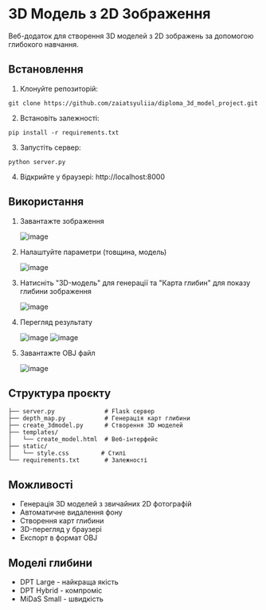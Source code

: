 # 3D Модель з 2D Зображення
Веб-додаток для створення 3D моделей з 2D зображень за допомогою глибокого навчання.

## Встановлення
1. Клонуйте репозиторій:
```
git clone https://github.com/zaiatsyuliia/diploma_3d_model_project.git
```
2. Встановіть залежності:
```
pip install -r requirements.txt
```
3. Запустіть сервер:
```
python server.py
```
4. Відкрийте у браузері: http://localhost:8000

## Використання
1. Завантажте зображення

   ![image](https://github.com/user-attachments/assets/ab0095d4-5590-4264-8db1-74c53b68265d)
2. Налаштуйте параметри (товщина, модель)

   ![image](https://github.com/user-attachments/assets/bd335358-fddd-4b71-a79e-c911bc5cdaa6)
3. Натисніть "3D-модель" для генерації та "Карта глибин" для показу глибини зображення

   ![image](https://github.com/user-attachments/assets/cd09b38d-e7ab-4f35-9b57-c5614c9aba02)
4. Перегляд результату

   ![image](https://github.com/user-attachments/assets/544b2494-b261-4cb7-ac66-920b53972b98)
   ![image](https://github.com/user-attachments/assets/08194e0d-a86f-4b86-9ec7-e34ebf3505c3)
5. Завантажте OBJ файл

   ![image](https://github.com/user-attachments/assets/7ab7d65b-985a-4128-9e1f-3dc8252a44f8)

## Структура проєкту
```
├── server.py              # Flask сервер
├── depth_map.py           # Генерація карт глибини
├── create_3dmodel.py      # Створення 3D моделей
├── templates/
│   └── create_model.html  # Веб-інтерфейс
├── static/
│   └── style.css         # Стилі
└── requirements.txt       # Залежності
```

## Можливості
- Генерація 3D моделей з звичайних 2D фотографій
- Автоматичне видалення фону
- Створення карт глибини
- 3D-перегляд у браузері
- Експорт в формат OBJ

## Моделі глибини
- DPT Large - найкраща якість
- DPT Hybrid - компроміс
- MiDaS Small - швидкість
